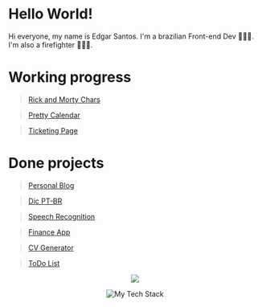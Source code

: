 # Hello World!

Hi everyone, my name is Edgar Santos. I'm a brazilian Front-end Dev 👨🏽‍💻. I'm also a firefighter 👨🏽‍🚒.

# Working progress

> [Rick and Morty Chars](https://github.com/edgarrps/rick-and-morty)

> [Pretty Calendar](https://github.com/edgarrps/pretty-calendar)

> [Ticketing Page](https://github.com/edgarrps/ticketing-page)


#


# Done projects
> [Personal Blog](https://github.com/edgarrps/personal-blog)

> [Dic PT-BR](https://github.com/edgarrps/dic-ptbr)

> [Speech Recognition](https://github.com/edgarrps/speech-recognition)

> [Finance App](https://github.com/edgarrps/finance-app)

> [CV Generator](https://github.com/edgarrps/cv-generator)

> [ToDo List](https://github.com/edgarrps/todo-list)

<p align="center">
<picture>
<source 
  srcset="https://github-readme-stats.vercel.app/api?username=edgarrps&show_icons=true&theme=dark"
  media="(prefers-color-scheme: dark)"
/>
<source
  srcset="https://github-readme-stats.vercel.app/api?username=edgarrps&show_icons=true"
  media="(prefers-color-scheme: light), (prefers-color-scheme: no-preference)"
/>
<img src="https://github-readme-stats.vercel.app/api?username=edgarrps&show_icons=true" />
</picture>
</p>

<p align="center">
<img src="https://github-readme-tech-stack.vercel.app/api/cards?title=-%20MY%20FAVORITE%20TECHNOLOGIES%20-&align=center&titleAlign=center&fontFamily=Roboto%20Mono&fontWeight=bold&showBorder=false&lineHeight=6&lineCount=2&theme=facebook&gap=8&hideBg=true&line1=TypeScript,TypeScript,3178C6;Next.js,Next.js,000000;react,react,3094e9;&line2=JavaScript,JavaScript,F7DF1E;TailwindCSS,TailwindCSS,06B6D4;" alt="My Tech Stack" />
  </p>
